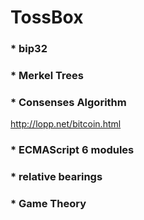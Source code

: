 # TossBox

### * bip32
### * Merkel Trees
### * Consenses Algorithm

http://lopp.net/bitcoin.html

### * ECMAScript 6 modules

### * relative bearings

### * Game Theory

